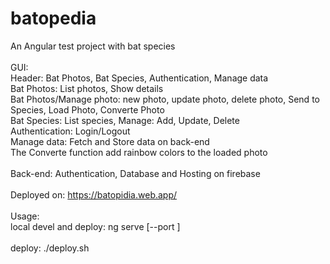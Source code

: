 # batopedia
An Angular test project with bat species<br>
<br>
GUI:<br>
Header: Bat Photos, Bat Species, Authentication, Manage data <br>
Bat Photos: List photos, Show details<br>
Bat Photos/Manage photo: new photo, update photo, delete photo, Send to Species, Load Photo, Converte Photo <br>
Bat Species: List species, Manage: Add, Update, Delete <br>
Authentication: Login/Logout <br>
Manage data: Fetch and Store data on back-end <br>
The Converte function add rainbow colors to the loaded photo<br>
<br>
Back-end: Authentication, Database and Hosting on firebase<br>
<br>
Deployed on: https://batopidia.web.app/<br>
<br>
Usage:<br>
local devel and deploy: ng serve [--port <port number>]<br>
<br>
deploy: ./deploy.sh<br>
